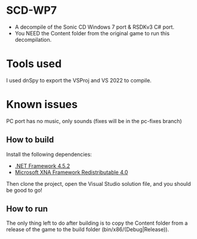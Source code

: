 # SCD-WP7

* A decompile of the Sonic CD Windows 7 port & RSDKv3 C# port.
* You NEED the Content folder from the original game to run this decompilation.

# Tools used

I used dnSpy to export the VSProj and VS 2022 to compile.

# Known issues

PC port has no music, only sounds (fixes will be in the pc-fixes branch)

## How to build

Install the following dependencies:
- [.NET Framework 4.5.2](https://dotnet.microsoft.com/en-us/download/dotnet-framework/thank-you/net452-developer-pack-offline-installer)
- [Microsoft XNA Framework Redistributable 4.0](https://www.microsoft.com/en-us/download/details.aspx?id=20914)

Then clone the project, open the Visual Studio solution file, and you should be good to go!

## How to run

The only thing left to do after building is to copy the Content folder from a release of the game to the build folder (bin/x86/(Debug|Release)).